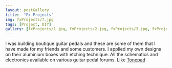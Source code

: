 ```yaml
---
layout: postGallery
title:  "Fx-Projects"
img: fxProjects/7.jpg
tags: [Project, DIY]
gallery: [fxProjects/1.jpg, fxProjects/2.jpg, fxProjects/3.jpg, fxProjects/4.jpg, fxProjects/5.jpg,fxProjects/6.jpg, fxProjects/7.jpg, fxProjects/8.jpg, fxProjects/10.jpg, fxProjects/11.jpg, fxProjects/12.jpg, fxProjects/13.jpg]
---
```

I was building boutique guitar pedals and these are some of them that I have made for my friends and some customers. I applied my own designs on their aluminium boxes with etching technique. All the schematics and electronics available on various guitar pedal forums. Like [Tonepad](http://www.tonepad.com/)

[jekyll-docs]: https://jekyllrb.com/docs/home
[jekyll-gh]:   https://github.com/jekyll/jekyll
[jekyll-talk]: https://talk.jekyllrb.com/
